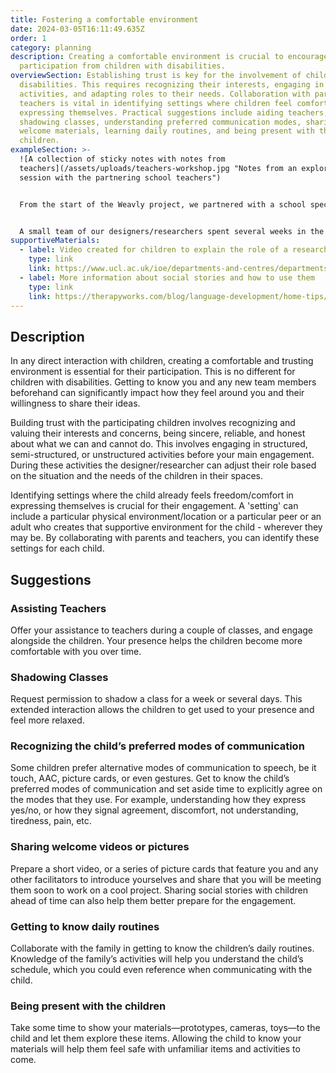 ```yaml
---
title: Fostering a comfortable environment
date: 2024-03-05T16:11:49.635Z
order: 1
category: planning
description: Creating a comfortable environment is crucial to encourage active
  participation from children with disabilities.
overviewSection: Establishing trust is key for the involvement of children with
  disabilities. This requires recognizing their interests, engaging in various
  activities, and adapting roles to their needs. Collaboration with parents and
  teachers is vital in identifying settings where children feel comfortable
  expressing themselves. Practical suggestions include aiding teachers,
  shadowing classes, understanding preferred communication modes, sharing
  welcome materials, learning daily routines, and being present with the
  children.
exampleSection: >-
  ![A collection of sticky notes with notes from
  teachers](/assets/uploads/teachers-workshop.jpg "Notes from an exploration
  session with the partnering school teachers")


  From the start of the Weavly project, we partnered with a school specializing in children with special needs and multiple exceptionalities. After initial meetings with teachers to discuss project goals and understand their community, students' diversity, and unique needs, we mutually decided that our team would assist in the Arts room before formal engagement. 


  A small team of our designers/researchers spent several weeks in the art room, aiding teachers with various activities. Our continuous presence not only not only helped us to learn more about each individual student, their preferences, and the dynamics in the school, but it also helped the students to become more familiar with us and recognize our faces and, in some cases, expect us to be there in the art room along with their teachers.
supportiveMaterials:
  - label: Video created for children to explain the role of a researcher
    type: link
    link: https://www.ucl.ac.uk/ioe/departments-and-centres/departments/culture-communication-and-media/what-researcher-video-children
  - label: More information about social stories and how to use them
    type: link
    link: https://therapyworks.com/blog/language-development/home-tips/using-social-stories-improve-childs-development/
---
```

## Description

In any direct interaction with children, creating a comfortable and trusting environment is essential for their participation. This is no different for children with disabilities. Getting to know you and any new team members beforehand can significantly impact how they feel around you and their willingness to share their ideas.

Building trust with the participating children involves recognizing and valuing their interests and concerns, being sincere, reliable, and honest about what we can and cannot do. This involves engaging in structured, semi-structured, or unstructured activities before your main engagement. During these activities the designer/researcher can adjust their role based on the situation and the needs of the children in their spaces. 

Identifying settings where the child already feels freedom/comfort in expressing themselves is crucial for their engagement. A 'setting' can include a particular physical environment/location or a particular peer or an adult who creates that supportive environment for the child - wherever they may be. By collaborating with parents and teachers, you can identify these settings for each child. 

## Suggestions

### Assisting Teachers

Offer your assistance to teachers during a couple of classes, and engage alongside the children. Your presence helps the children become more comfortable with you over time.

### Shadowing Classes

Request permission to shadow a class for a week or several days. This extended interaction allows the children to get used to your presence and feel more relaxed.

### Recognizing the child’s preferred modes of communication

Some children prefer alternative modes of communication to speech, be it touch, AAC, picture cards, or even gestures. Get to know the child’s preferred modes of communication and set aside time to explicitly agree on the modes that they use. For example, understanding how they express yes/no, or how they signal agreement, discomfort, not understanding, tiredness, pain, etc.

### Sharing welcome videos or pictures

Prepare a short video, or a series of picture cards that feature you and any other facilitators to introduce yourselves and share that you will be meeting them soon to work on a cool project. Sharing social stories with children ahead of time can also help them better prepare for the engagement. 

### Getting to know daily routines

Collaborate with the family in getting to know the children’s daily routines. Knowledge of the family’s activities will help you understand the child’s schedule, which you could even reference when communicating with the child. 

### Being present with the children

Take some time to show your materials—prototypes, cameras, toys—to the child and let them explore these items. Allowing the child to know your materials will help them feel safe with unfamiliar items and activities to come.
